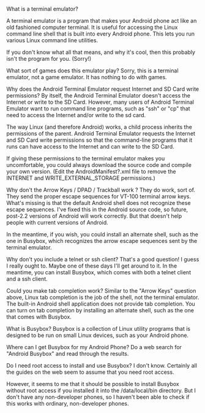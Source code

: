 What is a terminal emulator?

A terminal emulator is a program that makes your Android phone act like an old fashioned computer terminal. It is useful for accessing the Linux command line shell that is built into every Android phone. This lets you run various Linux command line utilities.

If you don't know what all that means, and why it's cool, then this probably isn't the program for you. (Sorry!)

What sort of games does this emulator play?
Sorry, this is a terminal emulator, not a game emulator. It has nothing to do with games.

Why does the Android Terminal Emulator request Internet and SD Card write permissions?
By itself, the Android Terminal Emulator doesn't access the Internet or write to the SD Card. However, many users of Android Terminal Emulator want to run command line programs, such as "ssh" or "cp" that need to access the Internet and/or write to the sd card.

The way Linux (and therefore Android) works, a child process inherits the permissions of the parent. Android Terminal Emulator requests the Internet and SD Card write permissions so that the command-line programs that it runs can have access to the Internet and can write to the SD Card.

If giving these permissions to the terminal emulator makes you uncomfortable, you could always download the source code and compile your own version. (Edit the AndroidManifest?.xml file to remove the INTERNET and WRITE_EXTERNAL_STORAGE permissions.)

Why don't the Arrow Keys / DPAD / Trackball work ?
They do work, sort of. They send the proper escape sequences for VT-100 terminal arrow keys. What's missing is that the default Android shell does not recognize these escape sequences. I've fixed this in the Android source code, so future, post-2.2 versions of Android will work correctly. But that doesn't help people with current versions of Android.

In the meantime, if you wish, you could install an alternate shell, such as the one in Busybox, which recognizes the arrow escape sequences sent by the terminal emulator.

Why don't you include a telnet or ssh client?
That's a good question! I guess I really ought to. Maybe one of these days I'll get around to it. In the meantime, you can install Busybox, which comes with both a telnet client and a ssh client.

Could you make tab completion work?
Similar to the "Arrow Keys" question above, Linux tab completion is the job of the shell, not the terminal emulator. The built-in Android shell application does not provide tab completion. You can turn on tab completion by installing an alternate shell, such as the one that comes with Busybox.

What is Busybox?
Busybox is a collection of Linux utility programs that is designed to be run on small Linux devices, such as your Android phone.

Where can I get Busybox for my Android Phone?
Do a web search for "Android Busybox" and read through the results.

Do I need root access to install and use Busybox?
I don't know. Certainly all the guides on the web seem to assume that you need root access.

However, it seems to me that it should be possible to install Busybox without root access if you installed it into the /data/local/bin directory. But I don't have any non-developer phones, so I haven't been able to check if this works with ordinary, non-developer phones.